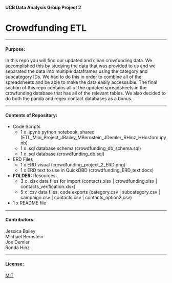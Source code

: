 
**UCB Data Analysis Group Project 2**
# Crowdfunding ETL

---------------
#### Purpose:
In this repo you will find our updated and clean crowfunding data. We accomplished this by studying the data that was provided to us and we separated the data into multiple dataframes using the category and subcategory IDs. We had to do this in order to combine all of the spreadsheets and be able to make the data easily accesssible. The final section of this repo contains all of the updated spreadsheets in the crowfunding database that has all of the relevant tables. We also decided to do both the panda and regex contact databases as a bonus. 

--------------
#### Contents of Repository:
- Code Scripts
  - 1 x .ipynb python notebook, shared (ETL_Mini_Project_JBailey_MBernstein_JDemler_RHinz_HHosford.ipynb)
  - 1 x .sql database schema (crowdfunding_db_schema.sql)
  - 1 x .sql database (crowdfunding_db.sql)
- ERD Files
  - 1 x ERD visual (crowdfunding_project_2_ERD.png)
  - 1 x ERD text to use in QuickDBD (crowdfunding_ERD_text.docx)
- **FOLDER:** Resources
  - 3 x .xlsx data files for import (contacts.xlsx | crowdfunding.xlsx | contacts_verification.xlsx)
  - 5 x .csv data files, code exports (category.csv | subcategory.csv | campaign.csv | contacts.csv | contacts_option2.csv)
- 1 x README file

-------------------
#### Contributors:
Jessica Bailey  
Michael Bernstein  
Joe Demler  
Ronda Hinz  


------------------
#### License:
[MIT](https://choosealicense.com/licenses/mit/)
